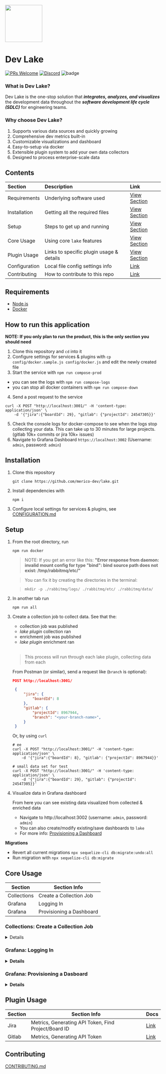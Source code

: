<br />
<img src="https://user-images.githubusercontent.com/3789273/128085813-92845abd-7c26-4fa2-9f98-928ce2246616.png" width="120px">

# Dev Lake
[![PRs Welcome](https://img.shields.io/badge/PRs-welcome-brightgreen.svg?style=flat&logo=github&color=2370ff&labelColor=454545)](http://makeapullrequest.com)
[![Discord](https://img.shields.io/discord/844603288082186240.svg?style=flat?label=&logo=discord&logoColor=ffffff&color=747df7&labelColor=454545)](https://discord.gg/83rDG6ydVZ)
![badge](https://github.com/merico-dev/lake/actions/workflows/main.yml/badge.svg)

### What is Dev Lake?

Dev Lake is the one-stop solution that _**integrates, analyzes, and visualizes**_ the development data throughout the _**software development life cycle (SDLC)**_ for engineering teams.

### Why choose Dev Lake?

1.  Supports various data sources and quickly growing
2.  Comprehensive dev metrics built-in
3.  Customizable visualizations and dashboard
4.  Easy-to-setup via docker
5.  Extensible plugin system to add your own data collectors
6.  Designed to process enterprise-scale data

## Contents

Section | Description | Link
:------------ | :------------- | :-------------
Requirements | Underlying software used | [View Section](#requirements)
Installation | Getting all the required files | [View Section](#installation)
Setup | Steps to get up and running | [View Section](#setup)
Core Usage | Using core `lake` features | [View Section](#core-usage)
Plugin Usage | Links to specific plugin usage & details | [View Section](#plugin-usage)
Configuration | Local file config settings info | [Link](CONFIGURATION.md)
Contributing | How to contribute to this repo | [Link](CONTRIBUTING.md)

## Requirements<a id="requirements" />

- [Node.js](https://nodejs.org/en/download)
- [Docker](https://docs.docker.com/get-docker)

## How to run this application<a id="howToRun" />

**NOTE: If you only plan to run the product, this is the only section you should need**

1. Clone this repository and `cd` into it
2. Configure settings for services & plugins with `cp config/docker.sample.js config/docker.js` and edit the newly created file
3. Start the service with `npm run compose-prod`
- you can see the logs with `npm run compose-logs`
- you can stop all docker containers with `npm run compose-down`
4. Send a post request to the service
```
curl -X POST "http://localhost:3001/" -H 'content-type: application/json' \
    -d '{"jira":{"boardId": 29}, "gitlab": {"projectId": 24547305}}'
```
5. Check the console logs for docker-compose to see when the logs stop collecting your data. This can take up to 30 minutes for large projects. (gitlab 10k+ commits or jira 10k+ issues)
6. Navigate to Grafana Dashboard `https://localhost:3002` (Username: `admin`, password: `admin`)

## Installation<a id="installation" />

1. Clone this repository<br>

   ```shell
   git clone https://github.com/merico-dev/lake.git
   ```
2. Install dependencies with<br>

   ```
   npm i
   ```
3. Configure local settings for services & plugins, see [CONFIGURATION.md](CONFIGURATION.md)

## Setup<a id="setup" />

1. From the root directory, run
   ```shell
   npm run docker
   ```

      > NOTE: If you get an error like this:
      > **"Error response from daemon: invalid mount config for type "bind": bind source path does not exist: /tmp/rabbitmq/etc/"**

      > You can fix it by creating the directories in the terminal:

      > `mkdir -p ./rabbitmq/logs/ ./rabbitmq/etc/ ./rabbitmq/data/`

2. In another tab run
   ```shell
   npm run all
   ```
3. Create a collection job to collect data. See that the:
      - collection job was published
      - _lake plugin_ collection ran
      - enrichment job was published
      - _lake plugin_ enrichment ran<br><br>

      > This process will run through each lake plugin, collecting data from each<br>

   From Postman (or similar), send a request like (`branch` is optional):

   ```json
   POST http://localhost:3001/

    {
        "jira": {
            "boardId": 8
        },
        "gitlab": {
            "projectId": 8967944,
            "branch": "<your-branch-name>",
        }
    }
   ```

   Or, by using `curl`

   ```shell
   # ee
   curl -X POST "http://localhost:3001/" -H 'content-type: application/json' \
       -d '{"jira":{"boardId": 8}, "gitlab": {"projectId": 8967944}}'

   # small data set for test
   curl -X POST "http://localhost:3001/" -H 'content-type: application/json' \
       -d '{"jira":{"boardId": 29}, "gitlab": {"projectId": 24547305}}'
   ```

4. Visualize data in Grafana dashboard

   From here you can see existing data visualized from collected & enriched data

   - Navigate to http://localhost:3002 (username: `admin`, password: `admin`)
   - You can also create/modify existing/save dashboards to `lake`
   - For more info: [Provisioning a Dashboard](#grafana-provisioning-a-dashboard)

**Migrations**

-  Revert all current migrations `npx sequelize-cli db:migrate:undo:all`
-  Run migration with `npx sequelize-cli db:migrate`

## Core Usage<a id="core-usage" />

Section | Section Info
------------ | -------------
Collections | Create a Collection Job
Grafana | Logging In
Grafana | Provisioning a Dashboard

### Collections: Create a Collection Job <a id="create-a-collection-job" />
<details><summary><b>Details</b></summary>
<ol>
    <li>From the terminal, execute <code>npm run all</code></li>
    <li>From Postman (or similar), send a request like:</li>
</ol>

```json

POST http://localhost:3001/

{
    "jira": {
        "boardId": 8
    },
    "gitlab": {
        "projectId": 8967944,
        "branch": "<your-branch-name>", // branch is optional, we fetch Gitlab default branch if this arg is absent
    }
}

```

Or, by using `curl`

```shell
# ee
curl -X POST "http://localhost:3001/" -H 'content-type: application/json' \
    -d '{"jira":{"boardId": 8}, "gitlab": {"projectId": 8967944}}'

# small data set for test
curl -X POST "http://localhost:3001/" -H 'content-type: application/json' \
    -d '{"jira":{"boardId": 29}, "gitlab": {"projectId": 24547305}}'
```

3. See that the:
    - collection job was published
    - jira collection ran
    - enrichment job was published
    - jira enrichment ran
</details>

### Grafana: Logging In<a id="grafana-logging-in" />
<details><summary><b>Details</b></summary>
Once the app is up and running, visit <code>http://localhost:3002</code> to view the Grafana dashboard.
<br><br>
Default login credentials are:

- Username: `admin`
- Password: `admin`
</details>

### Grafana: Provisioning a Dasboard<a id="grafana-provisioning-a-dashboard" />
<details><summary><b>Details</b></summary>

To save a dashboard in the `lake` repo and load it:

1. Create a dashboard in browser (visit `/dashboard/new`, or use sidebar)
2. Save dashboard (in top right of screen)
3. Go to dashboard settings (in top right of screen)
4. Click on _JSON Model_ in sidebar
5. Copy code into a new `.json` file in `/grafana/dashboards`
</details>

## Plugin Usage<a id="plugin-usage" />

Section | Section Info | Docs
------------ | ------------- | -------------
Jira | Metrics, Generating API Token, Find Project/Board ID | [Link](src/plugins/jira-pond/README.md)
Gitlab | Metrics, Generating API Token | [Link](src/plugins/gitlab-pond/README.md)

## Contributing

[CONTRIBUTING.md](CONTRIBUTING.md)
